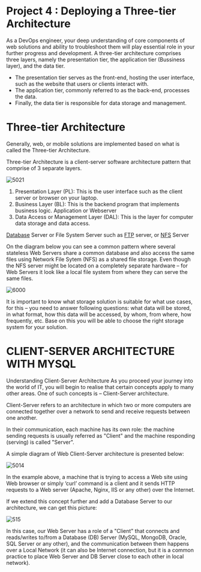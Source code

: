 # Project 4 : Deploying a Three-tier Architecture

As a DevOps engineer, your deep understanding of core components of web solutions and ability to troubleshoot them will play essential role in your further progress and development.
A three-tier architecture comprises three layers, namely the presentation tier, the application tier (Bussiness layer), and the data tier. 
- The presentation tier serves as the front-end, hosting the user interface, such as the website that users or clients interact with.
- The application tier, commonly referred to as the back-end, processes the data. 
- Finally, the data tier is responsible for data storage and management.

# Three-tier Architecture
Generally, web, or mobile solutions are implemented based on what is called the Three-tier Architecture.

Three-tier Architecture is a client-server software architecture pattern that comprise of 3 separate layers.


![5021](https://user-images.githubusercontent.com/85270361/210136746-989083fe-d67f-4454-97d5-5f7cc8f921f3.PNG)


1. Presentation Layer (PL): This is the user interface such as the client server or browser on your laptop.
2. Business Layer (BL): This is the backend program that implements business logic. Application or Webserver
3. Data Access or Management Layer (DAL): This is the layer for computer data storage and data access. 

[Database](https://www.computerhope.com/jargon/d/database-server.htm) Server or File System Server such as [FTP](https://titanftp.com/2022/07/05/what-is-an-ftp-server/) server, or [NFS](https://www.techtarget.com/searchenterprisedesktop/definition/Network-File-System) Server

On the diagram below you can see a common pattern where several stateless Web Servers share a common database and also access 
the same files using Network File Sytem (NFS) as a shared file storage. Even though the NFS server might be located on a completely 
separate hardware – for Web Servers it look like a local file system from where they can serve the same files.


![6000](https://user-images.githubusercontent.com/85270361/210138947-340454da-2ca8-4041-84e7-324d685612a4.PNG)


It is important to know what storage solution is suitable for what use cases, for this – you need to answer following questions: what 
data will be stored, in what format, how this data will be accessed, by whom, from where, how frequently, etc. Base on this you will
be able to choose the right storage system for your solution.

# CLIENT-SERVER ARCHITECTURE WITH MYSQL

Understanding Client-Server Architecture
As you proceed your journey into the world of IT, you will begin to realise that certain concepts apply to many other areas. One of such concepts is – Client-Server architecture.

Client-Server refers to an architecture in which two or more computers are connected together over a network to send and receive 
requests between one another.

In their communication, each machine has its own role: the machine sending requests is usually referred as "Client" and the machine 
responding (serving) is called "Server".

A simple diagram of Web Client-Server architecture is presented below:

![5014](https://user-images.githubusercontent.com/85270361/210135156-3b6a7fef-2e91-4ba5-9e7f-fe0898c05522.PNG)


In the example above, a machine that is trying to access a Web site using Web browser or simply ‘curl’ command is a client and it 
sends HTTP requests to a Web server (Apache, Nginx, IIS or any other) over the Internet.

If we extend this concept further and add a Database Server to our architecture, we can get this picture:


![515](https://user-images.githubusercontent.com/85270361/210135514-94bd558b-4d6f-428a-b5f9-fafc2ee525bc.PNG)


In this case, our Web Server has a role of a "Client" that connects and reads/writes to/from a Database (DB) Server (MySQL, MongoDB,
Oracle, SQL Server or any other), and the communication between them happens over a Local Network (it can also be Internet connection,
but it is a common practice to place Web Server and DB Server close to each other in local network).